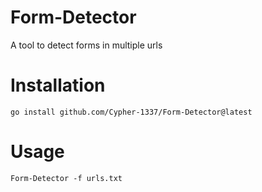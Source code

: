 # Form-Detector
A tool to detect forms in multiple urls

# Installation
``` 
go install github.com/Cypher-1337/Form-Detector@latest
```

# Usage 
```
Form-Detector -f urls.txt
 ```
